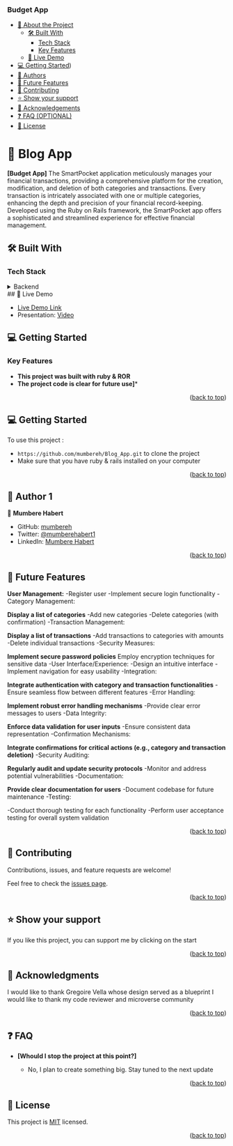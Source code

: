   <h3>Budget App</h3>





- [📖 About the Project](#about-project)
  - [🛠 Built With](#built-with)
    - [Tech Stack](#tech-stack)
    - [Key Features](#key-features)
  - [🚀 Live Demo](#live-demo)
- [💻 Getting Started](#getting-started))
- [👥 Authors](#authors)
- [🔭 Future Features](#future-features)
- [🤝 Contributing](#contributing)
- [⭐️ Show your support](#support)
- [🙏 Acknowledgements](#acknowledgements)
- [❓ FAQ (OPTIONAL)](#faq)
- [📝 License](#license)

# 📖 Blog App <a name="about-project"></a>

**[Budget App]** The SmartPocket application meticulously manages your financial transactions, providing a comprehensive platform for the creation, modification, and deletion of both categories and transactions. Every transaction is intricately associated with one or multiple categories, enhancing the depth and precision of your financial record-keeping. Developed using the Ruby on Rails framework, the SmartPocket app offers a sophisticated and streamlined experience for effective financial management.

## 🛠 Built With <a name="built-with"></a>

### Tech Stack <a name="tech-stack"></a>

<details>
<summary>Backend</summary>
  <ul>
    <li><a href="https://www.ruby-lang.org/en/">Ruby</a></li>
    <li><a href="https://www.ror-lang.org/en/">Rails</a></li>
  </ul>
</details>
## 🚀 Live Demo <a name="live-demo"></a>

- [Live Demo Link]()
- Presentation: [Video](https://www.loom.com/share/7e59cd03f91740099cc4eff8cdd8d19a) 
## 💻 Getting Started <a name="getting-started"></a>

 

### Key Features <a name="key-features"></a>

- **This project was built with ruby & ROR**
- **The project code is clear for future use]***

<p align="right">(<a href="#readme-top">back to top</a>)</p>

## 💻 Getting Started <a name="getting-started"></a>

To use this project : 
- `https://github.com/mumbereh/Blog_App.git` to clone the project
- Make sure that you have ruby & rails  installed on your computer


<p align="right">(<a href="#readme-top">back to top</a>)</p>

## 👥 Author 1<a name="authors"></a>

👤 **Mumbere Habert**
- GitHub: [mumbereh](https://github.com/mumbereh)
- Twitter: [@mumberehabert1](https://twitter.com/mumberehabert1)
- LinkedIn: [Mumbere Habert](https://www.linkedin.com/in/mumbere-habert-33898a255/)

<p align="right">(<a href="#readme-top">back to top</a>)</p>

## 🔭 Future Features <a name="future-features"></a>


**User Management:**
-Register user
-Implement secure login functionality
-Category Management:

**Display a list of categories**
-Add new categories
-Delete categories (with confirmation)
-Transaction Management:

**Display a list of transactions**
-Add transactions to categories with amounts
-Delete individual transactions
-Security Measures:

**Implement secure password policies**
Employ encryption techniques for sensitive data
-User Interface/Experience:
-Design an intuitive interface
-Implement navigation for easy usability
-Integration:

**Integrate authentication with category and transaction functionalities**
-Ensure seamless flow between different features
-Error Handling:

**Implement robust error handling mechanisms**
-Provide clear error messages to users
-Data Integrity:

**Enforce data validation for user inputs**
-Ensure consistent data representation
-Confirmation Mechanisms:

**Integrate confirmations for critical actions (e.g., category and transaction deletion)**
-Security Auditing:

**Regularly audit and update security protocols**
-Monitor and address potential vulnerabilities
-Documentation:

**Provide clear documentation for users**
-Document codebase for future maintenance
-Testing:

-Conduct thorough testing for each functionality
-Perform user acceptance testing for overall system validation

<p align="right">(<a href="#readme-top">back to top</a>)</p>

## 🤝 Contributing <a name="contributing"></a>

Contributions, issues, and feature requests are welcome!

Feel free to check the [issues page](https://github.com/mumbereh/Blog_App/issues).

<p align="right">(<a href="#readme-top">back to top</a>)</p>

## ⭐️ Show your support <a name="support"></a>

If you like this project, you can support me by clicking on the start

<p align="right">(<a href="#readme-top">back to top</a>)</p>

## 🙏 Acknowledgments <a name="acknowledgements"></a>
I would like to thank Gregoire Vella whose design served as a blueprint
I would like to thank my code reviewer and microverse community

<p align="right">(<a href="#readme-top">back to top</a>)</p>

## ❓ FAQ <a name="faq"></a>

- **[Whould I stop the project at this point?]**

  - No, I plan to create something big. Stay tuned to the next update

<p align="right">(<a href="#readme-top">back to top</a>)</p>

<!-- LICENSE -->

## 📝 License <a name="license"></a>

This project is [MIT](MIT.md) licensed.

<p align="right">(<a href="#readme-top">back to top</a>)</p>
